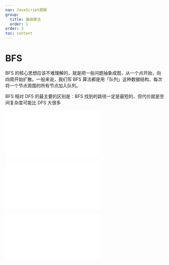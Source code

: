 ```yaml
---
nav: JavaScript题解
group:
  title: 基础算法
  order: 1
order: 3
toc: content
---
```


# BFS

BFS 的核心思想应该不难理解的，就是把一些问题抽象成图，从一个点开始，向四周开始扩散。一般来说，我们写 BFS 算法都是用「队列」这种数据结构，每次将一个节点周围的所有节点加入队列。

BFS 相对 DFS 的最主要的区别是：BFS 找到的路径一定是最短的，但代价就是空间复杂度可能比 DFS 大很多

<embed src="@/example/二叉树/111.二叉树的最小深度.md"></embed>

<embed src="@/example/BFS/752.打开转盘锁.md"></embed>

<embed src="@/example/BFS/773.滑动谜题.md"></embed>
